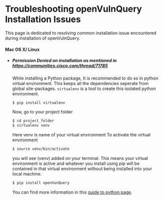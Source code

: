 # Troubleshooting openVulnQuery Installation Issues #

This page is dedicated to resolving common installation issue encountered during installation of openVulnQuery.

#### Mac OS X/ Linux ####
- ##### Permission Denied on installation as mentioned in https://communities.cisco.com/thread/71785 ######

	While installing a Python package, It is recommended to do so in python virtual environment. This keeps all the dependencies seperate
			from global site-packages. `virtualenv` is a tool to create this isolated python environment.
			
    ```sh
    $ pip install virtualenv
    ```
    Now, go to your project folder

    ```sh
    $ cd project_folder
    $ virtualenv venv
    ```
    Here venv is name of your virtual environment
	To activate the virtual environment
	```sh 
	$ source venv/bin/activate
	```
 
	you will see (venv) added on your terminal. 
	This means your virtual environment is active and 
	whatever you install using pip will be contained in that virtual environment     without being installed into your local machine.
	

	```sh
	$ pip install openVunQuery
	```
	
	You can find more information in this [guide to python page](http://docs.python-guide.org/en/latest/dev/virtualenvs/).
		
		
